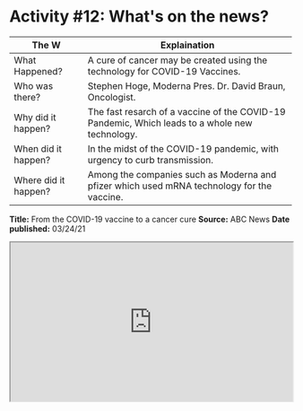 # Activity #12: What's on the news?

| The W                | Explaination                                                                                   |
| -------------------- | ---------------------------------------------------------------------------------------------- |
| What Happened?       | A cure of cancer may be created using the technology for COVID-19 Vaccines.                    |
| Who was there?       | Stephen Hoge, Moderna Pres. Dr. David Braun, Oncologist.                                       |
| Why did it happen?   | The fast resarch of a vaccine of the COVID-19 Pandemic, Which leads to a whole new technology. |
| When did it happen?  | In the midst of the COVID-19 pandemic, with urgency to curb transmission.                      |
| Where did it happen? | Among the companies such as Moderna and pfizer which used mRNA technology for the vaccine.     |

**Title:** From the COVID-19 vaccine to a cancer cure
**Source:** ABC News
**Date published:** 03/24/21

<div style="display: block; position: relative; width: 100%; height: 0px; --aspect-ratio:9/16; padding-bottom: calc(var(--aspect-ratio) * 100%);"><iframe src="https://www.youtube.com/embed/Pxzs8s7BICA" allow="fullscreen" style="position: absolute; top: 0px; left: 0px; height: 100%; width: 100%;"></iframe></div>